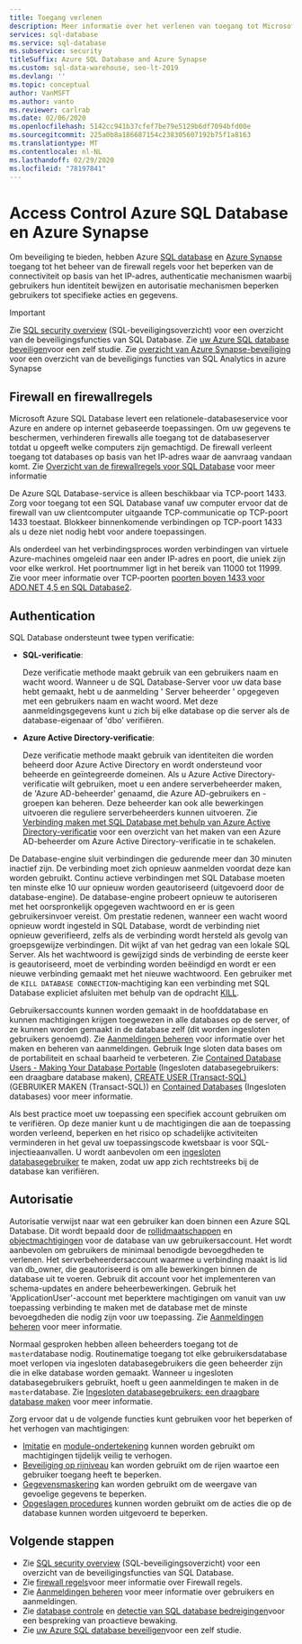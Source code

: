 ```yaml
---
title: Toegang verlenen
description: Meer informatie over het verlenen van toegang tot Microsoft Azure SQL Database en Azure Synapse.
services: sql-database
ms.service: sql-database
ms.subservice: security
titleSuffix: Azure SQL Database and Azure Synapse
ms.custom: sql-data-warehouse, seo-lt-2019
ms.devlang: ''
ms.topic: conceptual
author: VanMSFT
ms.author: vanto
ms.reviewer: carlrab
ms.date: 02/06/2020
ms.openlocfilehash: 5142cc941b37cfef7be79e5129b6df7094bfd00e
ms.sourcegitcommit: 225a0b8a186687154c238305607192b75f1a8163
ms.translationtype: MT
ms.contentlocale: nl-NL
ms.lasthandoff: 02/29/2020
ms.locfileid: "78197841"
---
```

# <a name="azure-sql-database-and-azure-synapse-access-control"></a>Access Control Azure SQL Database en Azure Synapse

Om beveiliging te bieden, hebben Azure [SQL database](sql-database-technical-overview.md) en [Azure Synapse](../sql-data-warehouse/sql-data-warehouse-overview-what-is.md) toegang tot het beheer van de firewall regels voor het beperken van de connectiviteit op basis van het IP-adres, authenticatie mechanismen waarbij gebruikers hun identiteit bewijzen en autorisatie mechanismen beperken gebruikers tot specifieke acties en gegevens. 

> [!IMPORTANT]
> Zie [SQL security overview](sql-database-security-overview.md) (SQL-beveiligingsoverzicht) voor een overzicht van de beveiligingsfuncties van SQL Database. Zie [uw Azure SQL database beveiligen](sql-database-security-tutorial.md)voor een zelf studie. Zie [overzicht van Azure Synapse-beveiliging](../sql-data-warehouse/sql-data-warehouse-overview-manage-security.md) voor een overzicht van de beveiligings functies van SQL Analytics in azure Synapse

## <a name="firewall-and-firewall-rules"></a>Firewall en firewallregels

Microsoft Azure SQL Database levert een relationele-databaseservice voor Azure en andere op internet gebaseerde toepassingen. Om uw gegevens te beschermen, verhinderen firewalls alle toegang tot de databaseserver totdat u opgeeft welke computers zijn gemachtigd. De firewall verleent toegang tot databases op basis van het IP-adres waar de aanvraag vandaan komt. Zie [Overzicht van de firewallregels voor SQL Database](sql-database-firewall-configure.md) voor meer informatie

De Azure SQL Database-service is alleen beschikbaar via TCP-poort 1433. Zorg voor toegang tot een SQL Database vanaf uw computer ervoor dat de firewall van uw clientcomputer uitgaande TCP-communicatie op TCP-poort 1433 toestaat. Blokkeer binnenkomende verbindingen op TCP-poort 1433 als u deze niet nodig hebt voor andere toepassingen. 

Als onderdeel van het verbindingsproces worden verbindingen van virtuele Azure-machines omgeleid naar een ander IP-adres en poort, die uniek zijn voor elke werkrol. Het poortnummer ligt in het bereik van 11000 tot 11999. Zie voor meer informatie over TCP-poorten [poorten boven 1433 voor ADO.NET 4,5 en SQL Database2](sql-database-develop-direct-route-ports-adonet-v12.md).

## <a name="authentication"></a>Authentication

SQL Database ondersteunt twee typen verificatie:

- **SQL-verificatie**:

  Deze verificatie methode maakt gebruik van een gebruikers naam en wacht woord. Wanneer u de SQL Database-Server voor uw data base hebt gemaakt, hebt u de aanmelding ' Server beheerder ' opgegeven met een gebruikers naam en wacht woord. Met deze aanmeldingsgegevens kunt u zich bij elke database op die server als de database-eigenaar of 'dbo' verifiëren. 
- **Azure Active Directory-verificatie**:

  Deze verificatie methode maakt gebruik van identiteiten die worden beheerd door Azure Active Directory en wordt ondersteund voor beheerde en geïntegreerde domeinen. Als u Azure Active Directory-verificatie wilt gebruiken, moet u een andere serverbeheerder maken, de 'Azure AD-beheerder' genaamd, die Azure AD-gebruikers en -groepen kan beheren. Deze beheerder kan ook alle bewerkingen uitvoeren die reguliere serverbeheerders kunnen uitvoeren. Zie [Verbinding maken met SQL Database met behulp van Azure Active Directory-verificatie](sql-database-aad-authentication.md) voor een overzicht van het maken van een Azure AD-beheerder om Azure Active Directory-verificatie in te schakelen.

De Database-engine sluit verbindingen die gedurende meer dan 30 minuten inactief zijn. De verbinding moet zich opnieuw aanmelden voordat deze kan worden gebruikt. Continu actieve verbindingen met SQL Database moeten ten minste elke 10 uur opnieuw worden geautoriseerd (uitgevoerd door de database-engine). De database-engine probeert opnieuw te autoriseren met het oorspronkelijk opgegeven wachtwoord en er is geen gebruikersinvoer vereist. Om prestatie redenen, wanneer een wacht woord opnieuw wordt ingesteld in SQL Database, wordt de verbinding niet opnieuw geverifieerd, zelfs als de verbinding wordt hersteld als gevolg van groepsgewijze verbindingen. Dit wijkt af van het gedrag van een lokale SQL Server. Als het wachtwoord is gewijzigd sinds de verbinding de eerste keer is geautoriseerd, moet de verbinding worden beëindigd en wordt er een nieuwe verbinding gemaakt met het nieuwe wachtwoord. Een gebruiker met de `KILL DATABASE CONNECTION`-machtiging kan een verbinding met SQL Database expliciet afsluiten met behulp van de opdracht [KILL](https://docs.microsoft.com/sql/t-sql/language-elements/kill-transact-sql).

Gebruikersaccounts kunnen worden gemaakt in de hoofddatabase en kunnen machtigingen krijgen toegewezen in alle databases op de server, of ze kunnen worden gemaakt in de database zelf (dit worden ingesloten gebruikers genoemd). Zie [Aanmeldingen beheren](sql-database-manage-logins.md) voor informatie over het maken en beheren van aanmeldingen. Gebruik Inge sloten data bases om de portabiliteit en schaal baarheid te verbeteren. Zie [Contained Database Users - Making Your Database Portable](https://docs.microsoft.com/sql/relational-databases/security/contained-database-users-making-your-database-portable) (Ingesloten databasegebruikers: een draagbare database maken), [CREATE USER (Transact-SQL)](https://docs.microsoft.com/sql/t-sql/statements/create-user-transact-sql) (GEBRUIKER MAKEN (Transact-SQL)) en [Contained Databases](https://docs.microsoft.com/sql/relational-databases/databases/contained-databases) (Ingesloten databases) voor meer informatie.

Als best practice moet uw toepassing een specifiek account gebruiken om te verifiëren. Op deze manier kunt u de machtigingen die aan de toepassing worden verleend, beperken en het risico op schadelijke activiteiten verminderen in het geval uw toepassingscode kwetsbaar is voor SQL-injectieaanvallen. U wordt aanbevolen om een [ingesloten databasegebruiker](https://docs.microsoft.com/sql/relational-databases/security/contained-database-users-making-your-database-portable) te maken, zodat uw app zich rechtstreeks bij de database kan verifiëren. 

## <a name="authorization"></a>Autorisatie

Autorisatie verwijst naar wat een gebruiker kan doen binnen een Azure SQL Database. Dit wordt bepaald door de [rollidmaatschappen](https://docs.microsoft.com/sql/relational-databases/security/authentication-access/database-level-roles) en [objectmachtigingen](https://docs.microsoft.com/sql/relational-databases/security/permissions-database-engine) voor de database van uw gebruikersaccount. Het wordt aanbevolen om gebruikers de minimaal benodigde bevoegdheden te verlenen. Het serverbeheerdersaccount waarmee u verbinding maakt is lid van db_owner, die geautoriseerd is om alle bewerkingen binnen de database uit te voeren. Gebruik dit account voor het implementeren van schema-updates en andere beheerbewerkingen. Gebruik het 'ApplicationUser'-account met beperktere machtigingen om vanuit van uw toepassing verbinding te maken met de database met de minste bevoegdheden die nodig zijn voor uw toepassing. Zie [Aanmeldingen beheren](sql-database-manage-logins.md) voor meer informatie.

Normaal gesproken hebben alleen beheerders toegang tot de `master`database nodig. Routinematige toegang tot elke gebruikersdatabase moet verlopen via ingesloten databasegebruikers die geen beheerder zijn die in elke database worden gemaakt. Wanneer u ingesloten databasegebruikers gebruikt, hoeft u geen aanmeldingen te maken in de `master`database. Zie [Ingesloten databasegebruikers: een draagbare database maken](https://docs.microsoft.com/sql/relational-databases/security/contained-database-users-making-your-database-portable) voor meer informatie.

Zorg ervoor dat u de volgende functies kunt gebruiken voor het beperken of het verhogen van machtigingen:

- [Imitatie](https://docs.microsoft.com/dotnet/framework/data/adonet/sql/customizing-permissions-with-impersonation-in-sql-server) en [module-ondertekening](https://docs.microsoft.com/dotnet/framework/data/adonet/sql/signing-stored-procedures-in-sql-server) kunnen worden gebruikt om machtigingen tijdelijk veilig te verhogen.
- [Beveiliging op rijniveau](https://docs.microsoft.com/sql/relational-databases/security/row-level-security) kan worden gebruikt om de rijen waartoe een gebruiker toegang heeft te beperken.
- [Gegevensmaskering](sql-database-dynamic-data-masking-get-started.md) kan worden gebruikt om de weergave van gevoelige gegevens te beperken.
- [Opgeslagen procedures](https://docs.microsoft.com/sql/relational-databases/stored-procedures/stored-procedures-database-engine) kunnen worden gebruikt om de acties die op de database kunnen worden uitgevoerd te beperken.

## <a name="next-steps"></a>Volgende stappen

- Zie [SQL security overview](sql-database-security-overview.md) (SQL-beveiligingsoverzicht) voor een overzicht van de beveiligingsfuncties van SQL Database.
- Zie [firewall regels](sql-database-firewall-configure.md)voor meer informatie over Firewall regels.
- Zie [Aanmeldingen beheren](sql-database-manage-logins.md) voor meer informatie over gebruikers en aanmeldingen. 
- Zie [database controle](sql-database-auditing.md) en [detectie van SQL database bedreigingen](sql-database-threat-detection.md)voor een bespreking van proactieve bewaking.
- Zie [uw Azure SQL database beveiligen](sql-database-security-tutorial.md)voor een zelf studie.
